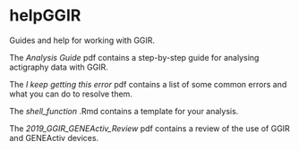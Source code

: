 # helpGGIR
Guides and help for working with GGIR.

The *Analysis Guide* pdf contains a step-by-step guide for analysing actigraphy data with GGIR.

The *I keep getting this error* pdf contains a list of some common errors and what you can do to resolve them.

The *shell_function* .Rmd contains a template for your analysis.

The *2019_GGIR_GENEActiv_Review* pdf contains a review of the use of GGIR and GENEActiv devices.
